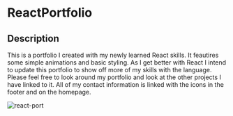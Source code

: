 # ReactPortfolio

## Description
This is a portfolio I created with my newly learned React skills. It feautires some simple animations and basic styling. As I get better with React I intend to update this portfolio to show off more of my skills with the language. Please feel free to look around my portfolio and look at the other projects I have linked to it. All of my contact information is linked with the icons in the footer and on the homepage.  

![react-port](https://github.com/CharlieGarvin/ReactPortfolio/assets/119140410/92f22fc6-8e6a-4efc-bbb7-479c7456b073)
